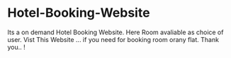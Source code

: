# Hotel-Booking-Website
Its a on demand Hotel Booking Website. Here Room avaliable as choice of user. Vist This Website ... if you need for booking room orany flat. 
Thank you.. !
